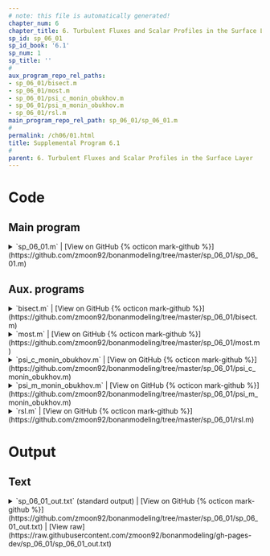 ```yaml
---
# note: this file is automatically generated!
chapter_num: 6
chapter_title: 6. Turbulent Fluxes and Scalar Profiles in the Surface Layer
sp_id: sp_06_01
sp_id_book: '6.1'
sp_num: 1
sp_title: ''
# 
aux_program_repo_rel_paths:
- sp_06_01/bisect.m
- sp_06_01/most.m
- sp_06_01/psi_c_monin_obukhov.m
- sp_06_01/psi_m_monin_obukhov.m
- sp_06_01/rsl.m
main_program_repo_rel_path: sp_06_01/sp_06_01.m
# 
permalink: /ch06/01.html
title: Supplemental Program 6.1
# 
parent: 6. Turbulent Fluxes and Scalar Profiles in the Surface Layer
---
```


# Code

## Main program

<details>
  <summary markdown="span">
    `sp_06_01.m`
    <span class="program-code-link-sep">|</span>
    [View on GitHub {% octicon mark-github %}](https://github.com/zmoon92/bonanmodeling/tree/master/sp_06_01/sp_06_01.m)
  </summary>

```matlab
% Supplemental program 6.1

% -------------------------------------------------------------------------
% Calculate friction velocity and sensible heat flux given wind speed and
% temperature at two heights using Monin-Obukhov similarity theory or
% roughness sublayer theory from Physick and Garratt (1995)
% -------------------------------------------------------------------------

% --- Physical constants

rgas = 8.31446;           % Universal gas constant (J/K/mol)
var.k = 0.4;              % von Karman constant
var.g = 9.80665;          % Gravitational acceleration (m/s2)
cpair = 29.2;             % Specific heat of air at constant pressure (J/mol/K)

% --- Input variables

var.d = 19.0;             % Displacement height (m)

var.z1 = 21.0;            % Height (m)
var.u1 = 1.0;             % Wind speed at height z1 (m/s)
var.t1 = 29.0 + 273.15;   % Temperature at height z1 (K)

var.z2 = 29.0;            % Height (m)
var.u2 = 2.1;             % Wind speed at height z2 (m/s)
var.t2 = 28.1 + 273.15;   % Temperature at height z2 (K)

var.zstar = 49.0;         % Height of roughness sublayer (m)

  abl = 'MOST';           % Use Monin-Obukhov similarity theory
% abl = 'RSL';            % Use roughness sublayer theory

% --- Molar density (mol/m3)

rhomol = 101325 / (rgas * var.t2);

switch abl

   % -----------------------------------
   % Monin-Obukhov similarity theory
   % -----------------------------------

   case 'MOST'

   % Use bisection to solve for L as specified by the function "most"
   % and then calculate fluxes for that value of L

   L1 = 100;                                    % Initial guess for Obukhov length L (m)
   L2 = -100;                                   % Initial guess for Obukhov length L (m)
   func_name = 'most';                          % The function name is "most", in the file most.m
   [L] = bisect (func_name, L1, L2, 0.01, var); % Solve for L (m)

   % Evaluate psi for momentum and scalars at heights z2 and z1

   [psi_m_z2] = psi_m_monin_obukhov((var.z2-var.d)/L);
   [psi_m_z1] = psi_m_monin_obukhov((var.z1-var.d)/L);
   [psi_c_z2] = psi_c_monin_obukhov((var.z2-var.d)/L);
   [psi_c_z1] = psi_c_monin_obukhov((var.z1-var.d)/L);

   % Calculate u* and T* and the sensible heat flux

   ustar = (var.u2 - var.u1) * var.k / (log((var.z2-var.d)/(var.z1-var.d)) - (psi_m_z2 - psi_m_z1));
   tstar = (var.t2 - var.t1) * var.k / (log((var.z2-var.d)/(var.z1-var.d)) - (psi_c_z2 - psi_c_z1));
   H = -rhomol * cpair * tstar * ustar;

   % Calculate aerodynamic conductances

   gam = rhomol * var.k * ustar / (log((var.z2-var.d)/(var.z1-var.d)) - (psi_m_z2 - psi_m_z1));
   gac = rhomol * var.k * ustar / (log((var.z2-var.d)/(var.z1-var.d)) - (psi_c_z2 - psi_c_z1));

   fprintf('Monin-Obuhkov similarity theory\n')
   fprintf('L = %15.3f\n',L)
   fprintf('u* = %15.3f\n',ustar)
   fprintf('T* = %15.3f\n',tstar)
   fprintf('H = %15.3f\n',H)
   fprintf('gam = %15.3f\n',gam)
   fprintf('gac = %15.3f\n',gac)

   % -----------------------------------
   % Roughness sublayer theory
   % -----------------------------------

   case 'RSL'

   % Use bisection to solve for L as specified by the function "rsl"
   % and then calculate fluxes for that value of L

   L1 = 100;                                    % Initial guess for Obukhov length L (m)
   L2 = -100;                                   % Initial guess for Obukhov length L (m)
   func_name = 'rsl';                           % The function name is "rsl", in the file rsl.m
   [L] = bisect (func_name, L1, L2, 0.01, var); % Solve for L (m)

   % Evaluate psi for momentum and scalars at heights z2 and z1

   [psi_m_z2] = psi_m_monin_obukhov((var.z2-var.d)/L);
   [psi_m_z1] = psi_m_monin_obukhov((var.z1-var.d)/L);
   [psi_c_z2] = psi_c_monin_obukhov((var.z2-var.d)/L);
   [psi_c_z1] = psi_c_monin_obukhov((var.z1-var.d)/L);

   % Evaluate the roughness sublayer-modified psi (between z1 and z2)

   f1_psi_m_rsl = @(z) (1-16*(z-var.d)/L).^(-0.25) .* (1-exp(-0.7*(1-(z-var.d)/(var.zstar-var.d)))) ./ (z-var.d);
   f1_psi_c_rsl = @(z) (1-16*(z-var.d)/L).^(-0.50) .* (1-exp(-0.7*(1-(z-var.d)/(var.zstar-var.d)))) ./ (z-var.d);

   f2_psi_m_rsl = @(z) (1+5*(z-var.d)/L) .* (1-exp(-0.7*(1-(z-var.d)/(var.zstar-var.d)))) ./ (z-var.d);
   f2_psi_c_rsl = @(z) (1+5*(z-var.d)/L) .* (1-exp(-0.7*(1-(z-var.d)/(var.zstar-var.d)))) ./ (z-var.d);

   if (L < 0)
      psi_m_rsl = integral (f1_psi_m_rsl, var.z1, var.z2);
      psi_c_rsl = integral (f1_psi_c_rsl, var.z1, var.z2);
   else
      psi_m_rsl = integral (f2_psi_m_rsl, var.z1, var.z2);
      psi_c_rsl = integral (f2_psi_c_rsl, var.z1, var.z2);
   end

   % Calculate u* and T* and the sensible heat flux

   ustar = (var.u2 - var.u1) * var.k / (log((var.z2-var.d)/(var.z1-var.d)) - (psi_m_z2 - psi_m_z1) - psi_m_rsl);
   tstar = (var.t2 - var.t1) * var.k / (log((var.z2-var.d)/(var.z1-var.d)) - (psi_c_z2 - psi_c_z1) - psi_c_rsl);
   H = -rhomol * cpair * tstar * ustar;

   % Calculate aerodynamic conductances

   gam = rhomol * var.k * ustar / (log((var.z2-var.d)/(var.z1-var.d)) - (psi_m_z2 - psi_m_z1) - psi_m_rsl);
   gac = rhomol * var.k * ustar / (log((var.z2-var.d)/(var.z1-var.d)) - (psi_c_z2 - psi_c_z1) - psi_c_rsl);

   fprintf('Roughness sublayer theory\n')
   fprintf('L = %15.3f\n',L)
   fprintf('u* = %15.3f\n',ustar)
   fprintf('T* = %15.3f\n',tstar)
   fprintf('H = %15.3f\n',H)
   fprintf('gam = %15.3f\n',gam)
   fprintf('gac = %15.3f\n',gac)

end
```
{: #main-program-code}

</details>

## Aux. programs

<details>
  <summary markdown="span">
    `bisect.m`
    <span class="program-code-link-sep">|</span>
    [View on GitHub {% octicon mark-github %}](https://github.com/zmoon92/bonanmodeling/tree/master/sp_06_01/bisect.m)
  </summary>

```matlab
function [c] = bisect (func_name, a, b, delta, var)

% -----------------------------------------------------------------
% Use the bisection method to find the root of a function f
% between a and b. The root is refined until its accuracy is delta.
%
% Input:  func_name  ! Name of the function to solve
%         a          ! Low endpoint of the interval
%         b          ! High endpoint of the interval
%         delta      ! Tolerance/accuracy
%         var        ! Input variables for function
% Output: c          ! Root
% -----------------------------------------------------------------

% Evaluate function at a and b

fa = feval(func_name, a, var);
fb = feval(func_name, b, var);

% Error check: root must be bracketed

if (sign(fa) == sign(fb))
   error('bisect error: f must have different signs at the endpoints a and b')
end

% Iterate to find root

while (abs(b - a) > 2*delta)
   c = (b + a)/2;
   fc = feval(func_name, c, var);
   if (sign(fc) ~= sign(fb))
      a = c; fa = fc;
   else
      b = c; fb = fc;
   end
end
```
{: .aux-program-code}

</details>

<details>
  <summary markdown="span">
    `most.m`
    <span class="program-code-link-sep">|</span>
    [View on GitHub {% octicon mark-github %}](https://github.com/zmoon92/bonanmodeling/tree/master/sp_06_01/most.m)
  </summary>

```matlab
function [fx] = most (x, var)

% -------------------------------------------------------------------------
% Use Monin-Obukhov similarity theory to obtain the Obukhov length (L).
%
% This is the function to solve for the Obukhov length. For current estimate
% of the Obukhov length (x), calculate u* and T* and then the new length (L).
% The function value is the change in Obukhov length: fx = x - L.
%
% Input:  x        ! Current estimate for Obukhov length (m)
%         var.z1   ! Height (m)
%         var.z2   ! Height (m)
%         var.u1   ! Wind speed at z1 (m/s)
%         var.u2   ! Wind speed at z2 (m/s)
%         var.t1   ! Temperature at z1 (m/s)
%         var.t2   ! Temperature at z2 (m/s)
%         var.d    ! Displacement height (m)
%         var.k    ! von Karman constant
%         var.g    ! Gravitational acceleration (m/s2)
% Output: fx       ! Change in Obukhov length (x - L)
%
% Local:  psi_m_z2 ! psi for momentum at height z2 (dimensionless)
%         psi_m_z1 ! psi for momentum at height z1 (dimensionless)
%         psi_c_z2 ! psi for scalars at height z2 (dimensionless)
%         psi_c_z1 ! psi for scalars at height z1 (dimensionless)
%         ustar    ! Friction velocity (m/s)
%         tstar    ! Temperature scale (K)
%         L        ! Obukhov length (m)
% -------------------------------------------------------------------------

% Prevent near-zero values of Obukhov length

if (abs(x) <= 0.1)
   x = 0.1;
end

% Evaluate psi for momentum at heights z2 and z1

[psi_m_z2] = psi_m_monin_obukhov((var.z2-var.d)/x);
[psi_m_z1] = psi_m_monin_obukhov((var.z1-var.d)/x);

% Evaluate psi for scalars at heights z2 and z1

[psi_c_z2] = psi_c_monin_obukhov((var.z2-var.d)/x);
[psi_c_z1] = psi_c_monin_obukhov((var.z1-var.d)/x);

% Calculate u* (m/s) and T* (K)

ustar = (var.u2 - var.u1) * var.k / (log((var.z2-var.d)/(var.z1-var.d)) - (psi_m_z2 - psi_m_z1));
tstar = (var.t2 - var.t1) * var.k / (log((var.z2-var.d)/(var.z1-var.d)) - (psi_c_z2 - psi_c_z1));

% Calculate L (m)

L = ustar^2 * var.t2 / (var.k * var.g * tstar);

% Calculate change in L

fx = x - L;
```
{: .aux-program-code}

</details>

<details>
  <summary markdown="span">
    `psi_c_monin_obukhov.m`
    <span class="program-code-link-sep">|</span>
    [View on GitHub {% octicon mark-github %}](https://github.com/zmoon92/bonanmodeling/tree/master/sp_06_01/psi_c_monin_obukhov.m)
  </summary>

```matlab
function [psi_c] = psi_c_monin_obukhov (x)

% --- Evaluate the Monin-Obukhov psi function for scalars at x

if (x < 0)
   y = (1 - 16 * x)^0.25;
   psi_c = 2 * log((1 + y^2)/2);
else
   psi_c = -5 * x;
end
```
{: .aux-program-code}

</details>

<details>
  <summary markdown="span">
    `psi_m_monin_obukhov.m`
    <span class="program-code-link-sep">|</span>
    [View on GitHub {% octicon mark-github %}](https://github.com/zmoon92/bonanmodeling/tree/master/sp_06_01/psi_m_monin_obukhov.m)
  </summary>

```matlab
function [psi_m] = psi_m_monin_obukhov (x)

% --- Evaluate the Monin-Obukhov psi function for momentum at x

if (x < 0)
   y = (1 - 16 * x)^0.25;
   psi_m = 2 * log((1 + y)/2) + log((1 + y^2)/2) - 2 * atan(y) + pi / 2;
else
   psi_m = -5 * x;
end
```
{: .aux-program-code}

</details>

<details>
  <summary markdown="span">
    `rsl.m`
    <span class="program-code-link-sep">|</span>
    [View on GitHub {% octicon mark-github %}](https://github.com/zmoon92/bonanmodeling/tree/master/sp_06_01/rsl.m)
  </summary>

```matlab
function [fx] = rsl (x, var)

% -------------------------------------------------------------------------
% Use Physick and Garratt (1995) roughness sublayer theory (RSL) to
% obtain the Obukhov length (L).
%
% This is the function to solve for the Obukhov length. For current estimate
% of the Obukhov length (x), calculate u* and T* and then the new length (L).
% The function value is the change in Obukhov length: fx = x - L.
%
% Input:  x         ! Current estimate for Obukhov length (m)
%         var.z1    ! Height (m)
%         var.z2    ! Height (m)
%         var.u1    ! Wind speed at z1 (m/s)
%         var.u2    ! Wind speed at z2 (m/s)
%         var.t1    ! Temperature at z1 (m/s)
%         var.t2    ! Temperature at z2 (m/s)
%         var.d     ! Displacement height (m)
%         var.k     ! von Karman constant
%         var.g     ! Gravitational acceleration (m/s2)
%         var.zstar ! Height of roughness sublayer (m)
% Output: fx        ! Change in Obukhov length (x - L)
%
% Local:  psi_m_z2  ! psi for momentum at height z2 (dimensionless)
%         psi_m_z1  ! psi for momentum at height z1 (dimensionless)
%         psi_c_z2  ! psi for scalars at height z2 (dimensionless)
%         psi_c_z1  ! psi for scalars at height z1 (dimensionless)
%         psi_m_rsl ! roughness sublayer-modified psi for momentum (dimensionless)
%         psi_c_rsl ! roughness sublayer-modified psi for scalars (dimensionless)
%         ustar     ! Friction velocity (m/s)
%         tstar     ! Temperature scale (K)
%         L         ! Obukhov length (m)
% -------------------------------------------------------------------------

% Prevent near-zero values of Obukhov length

if (abs(x) <= 0.1)
   x = 0.1;
end

% Evaluate psi for momentum at heights z2 and z1

[psi_m_z2] = psi_m_monin_obukhov((var.z2-var.d)/x);
[psi_m_z1] = psi_m_monin_obukhov((var.z1-var.d)/x);

% Evaluate psi for scalars at heights z2 and z1

[psi_c_z2] = psi_c_monin_obukhov((var.z2-var.d)/x);
[psi_c_z1] = psi_c_monin_obukhov((var.z1-var.d)/x);

% Evaluate the roughness sublayer-modified psi (between z1 and z2)

f1_psi_m_rsl = @(z) (1-16*(z-var.d)/x).^(-0.25) .* (1-exp(-0.7*(1-(z-var.d)/(var.zstar-var.d)))) ./ (z-var.d);
f1_psi_c_rsl = @(z) (1-16*(z-var.d)/x).^(-0.50) .* (1-exp(-0.7*(1-(z-var.d)/(var.zstar-var.d)))) ./ (z-var.d);

f2_psi_m_rsl = @(z) (1+5*(z-var.d)/x) .* (1-exp(-0.7*(1-(z-var.d)/(var.zstar-var.d)))) ./ (z-var.d);
f2_psi_c_rsl = @(z) (1+5*(z-var.d)/x) .* (1-exp(-0.7*(1-(z-var.d)/(var.zstar-var.d)))) ./ (z-var.d);

if (x < 0)
   psi_m_rsl = integral (f1_psi_m_rsl, var.z1, var.z2);
   psi_c_rsl = integral (f1_psi_c_rsl, var.z1, var.z2);
else
   psi_m_rsl = integral (f2_psi_m_rsl, var.z1, var.z2);
   psi_c_rsl = integral (f2_psi_c_rsl, var.z1, var.z2);
end

% Calculate u* (m/s) and T* (K)

ustar = (var.u2 - var.u1) * var.k / (log((var.z2-var.d)/(var.z1-var.d)) - (psi_m_z2 - psi_m_z1) - psi_m_rsl);
tstar = (var.t2 - var.t1) * var.k / (log((var.z2-var.d)/(var.z1-var.d)) - (psi_c_z2 - psi_c_z1) - psi_c_rsl);

% Calculate L (m)

L = ustar^2 * var.t2 / (var.k * var.g * tstar);

% Calculate change in L

fx = x - L;
```
{: .aux-program-code}

</details>

# Output



## Text
<details>
  <summary markdown="span">
    `sp_06_01_out.txt` (standard output)
    <span class="program-code-link-sep">|</span>
    [View on GitHub {% octicon mark-github %}](https://github.com/zmoon92/bonanmodeling/tree/master/sp_06_01/sp_06_01_out.txt)
    <span class="program-code-link-sep">|</span>
    [View raw](https://raw.githubusercontent.com/zmoon92/bonanmodeling/gh-pages-dev/sp_06_01/sp_06_01_out.txt)
  </summary>

```
Monin-Obuhkov similarity theory
L =         -25.842
u* =           0.382
T* =          -0.433
H =         194.979
gam =           5.354
gac =           7.419
```
{: .main-program-output-text-file}

</details>